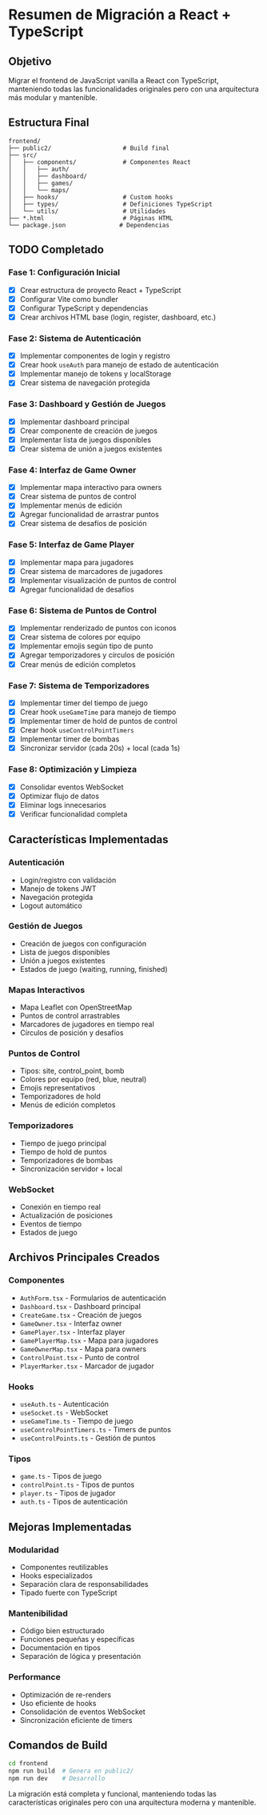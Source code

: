 # Resumen de Migración a React + TypeScript

## Objetivo
Migrar el frontend de JavaScript vanilla a React con TypeScript, manteniendo todas las funcionalidades originales pero con una arquitectura más modular y mantenible.

## Estructura Final
```
frontend/
├── public2/                    # Build final
├── src/
│   ├── components/             # Componentes React
│   │   ├── auth/
│   │   ├── dashboard/
│   │   ├── games/
│   │   └── maps/
│   ├── hooks/                  # Custom hooks
│   ├── types/                  # Definiciones TypeScript
│   └── utils/                  # Utilidades
├── *.html                      # Páginas HTML
└── package.json               # Dependencias
```

## TODO Completado

### Fase 1: Configuración Inicial
- [x] Crear estructura de proyecto React + TypeScript
- [x] Configurar Vite como bundler
- [x] Configurar TypeScript y dependencias
- [x] Crear archivos HTML base (login, register, dashboard, etc.)

### Fase 2: Sistema de Autenticación
- [x] Implementar componentes de login y registro
- [x] Crear hook `useAuth` para manejo de estado de autenticación
- [x] Implementar manejo de tokens y localStorage
- [x] Crear sistema de navegación protegida

### Fase 3: Dashboard y Gestión de Juegos
- [x] Implementar dashboard principal
- [x] Crear componente de creación de juegos
- [x] Implementar lista de juegos disponibles
- [x] Crear sistema de unión a juegos existentes

### Fase 4: Interfaz de Game Owner
- [x] Implementar mapa interactivo para owners
- [x] Crear sistema de puntos de control
- [x] Implementar menús de edición
- [x] Agregar funcionalidad de arrastrar puntos
- [x] Crear sistema de desafíos de posición

### Fase 5: Interfaz de Game Player
- [x] Implementar mapa para jugadores
- [x] Crear sistema de marcadores de jugadores
- [x] Implementar visualización de puntos de control
- [x] Agregar funcionalidad de desafíos

### Fase 6: Sistema de Puntos de Control
- [x] Implementar renderizado de puntos con iconos
- [x] Crear sistema de colores por equipo
- [x] Implementar emojis según tipo de punto
- [x] Agregar temporizadores y círculos de posición
- [x] Crear menús de edición completos

### Fase 7: Sistema de Temporizadores
- [x] Implementar timer del tiempo de juego
- [x] Crear hook `useGameTime` para manejo de tiempo
- [x] Implementar timer de hold de puntos de control
- [x] Crear hook `useControlPointTimers`
- [x] Implementar timer de bombas
- [x] Sincronizar servidor (cada 20s) + local (cada 1s)

### Fase 8: Optimización y Limpieza
- [x] Consolidar eventos WebSocket
- [x] Optimizar flujo de datos
- [x] Eliminar logs innecesarios
- [x] Verificar funcionalidad completa

## Características Implementadas

### Autenticación
- Login/registro con validación
- Manejo de tokens JWT
- Navegación protegida
- Logout automático

### Gestión de Juegos
- Creación de juegos con configuración
- Lista de juegos disponibles
- Unión a juegos existentes
- Estados de juego (waiting, running, finished)

### Mapas Interactivos
- Mapa Leaflet con OpenStreetMap
- Puntos de control arrastrables
- Marcadores de jugadores en tiempo real
- Círculos de posición y desafíos

### Puntos de Control
- Tipos: site, control_point, bomb
- Colores por equipo (red, blue, neutral)
- Emojis representativos
- Temporizadores de hold
- Menús de edición completos

### Temporizadores
- Tiempo de juego principal
- Tiempo de hold de puntos
- Temporizadores de bombas
- Sincronización servidor + local

### WebSocket
- Conexión en tiempo real
- Actualización de posiciones
- Eventos de tiempo
- Estados de juego

## Archivos Principales Creados

### Componentes
- `AuthForm.tsx` - Formularios de autenticación
- `Dashboard.tsx` - Dashboard principal
- `CreateGame.tsx` - Creación de juegos
- `GameOwner.tsx` - Interfaz owner
- `GamePlayer.tsx` - Interfaz player
- `GamePlayerMap.tsx` - Mapa para jugadores
- `GameOwnerMap.tsx` - Mapa para owners
- `ControlPoint.tsx` - Punto de control
- `PlayerMarker.tsx` - Marcador de jugador

### Hooks
- `useAuth.ts` - Autenticación
- `useSocket.ts` - WebSocket
- `useGameTime.ts` - Tiempo de juego
- `useControlPointTimers.ts` - Timers de puntos
- `useControlPoints.ts` - Gestión de puntos

### Tipos
- `game.ts` - Tipos de juego
- `controlPoint.ts` - Tipos de puntos
- `player.ts` - Tipos de jugador
- `auth.ts` - Tipos de autenticación

## Mejoras Implementadas

### Modularidad
- Componentes reutilizables
- Hooks especializados
- Separación clara de responsabilidades
- Tipado fuerte con TypeScript

### Mantenibilidad
- Código bien estructurado
- Funciones pequeñas y específicas
- Documentación en tipos
- Separación de lógica y presentación

### Performance
- Optimización de re-renders
- Uso eficiente de hooks
- Consolidación de eventos WebSocket
- Sincronización eficiente de timers

## Comandos de Build
```bash
cd frontend
npm run build  # Genera en public2/
npm run dev    # Desarrollo
```

La migración está completa y funcional, manteniendo todas las características originales pero con una arquitectura moderna y mantenible.